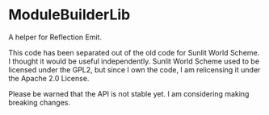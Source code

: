 # ModuleBuilderLib
A helper for Reflection Emit.

This code has been separated out of the old code for Sunlit World Scheme. I thought it would be useful independently.
Sunlit World Scheme used to be licensed under the GPL2, but since I own the code, I am relicensing it under the Apache
2.0 License.

Please be warned that the API is not stable yet. I am considering making breaking changes.